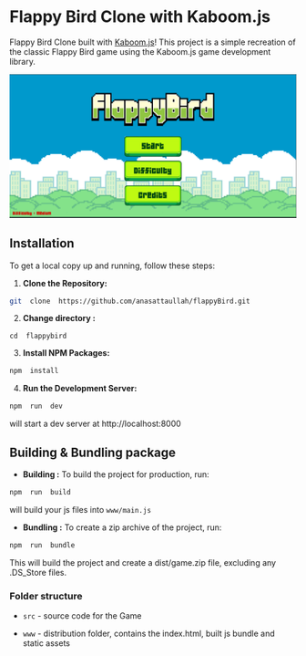 
# Flappy Bird Clone with Kaboom.js

Flappy Bird Clone built with [Kaboom.js](https://kaboomjs.com/)! This project is a simple recreation of the classic Flappy Bird game using the Kaboom.js game development library.

![flappy bird game](/www/sprites/screenshot.png)

## Installation

To get a local copy up and running, follow these steps:

1.  **Clone the Repository:**

```sh
git  clone  https://github.com/anasattaullah/flappyBird.git
```
2. **Change directory :**
```
cd  flappybird
```

3.  **Install NPM Packages:**

```sh
npm  install    
```
4.  **Run the Development Server:**
```sh
npm  run  dev
```
  will start a dev server at http://localhost:8000


## Building & Bundling package
- **Building :**
To build the project for production, run:
```sh
npm  run  build
```

will build your js files into `www/main.js`


- **Bundling :**
To create a zip archive of the project, run:

```sh
npm  run  bundle
```

This will build the project and create a dist/game.zip file, excluding any .DS_Store files.
### Folder structure

  

-  `src` - source code for the Game

-  `www` - distribution folder, contains the index.html, built js bundle and static assets

